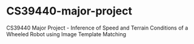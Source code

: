 # CS39440-major-project
CS39440 Major Project - Inference of Speed and Terrain Conditions of a Wheeled Robot using Image Template Matching
